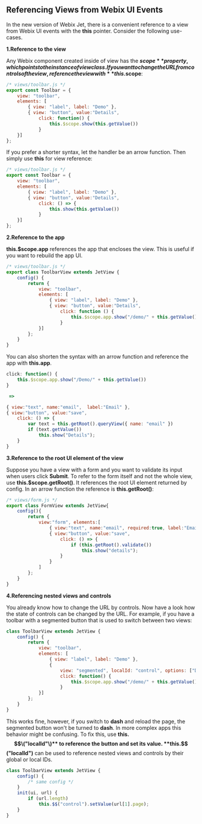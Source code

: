 ## Referencing Views from Webix UI Events

In the new version of Webix Jet, there is a convenient reference to a view from Webix UI events with the **this** pointer. Consider the following use-cases.

**1.Reference to the view**

Any Webix component created inside of view has the **$scope** property, which points to the instance of view class. If you want to change the URL from controls of the view, reference the view with **this.$scope**:

```js
/* views/toolbar.js */
export const Toolbar = {
    view: "toolbar",
    elements: [
        { view: "label", label: "Demo" },
        { view: "button", value:"Details",
            click: function() {
                this.$scope.show(this.getValue())
            }
    }]
};
```

If you prefer a shorter syntax, let the handler be an arrow function. Then simply use **this** for view reference:

```js
/* views/toolbar.js */
export const Toolbar = {
    view: "toolbar",
    elements: [
        { view: "label", label: "Demo" },
        { view: "button", value:"Details",
            click: () => {
                this.show(this.getValue())
            }
    }]
};
```

**2.Reference to the app**

**this.$scope.app** references the app that encloses the view. This is useful if you want to rebuild the app UI.

```js
/* views/toolbar.js */
export class ToolbarView extends JetView {
    config() {
        return {
            view: "toolbar",
            elements: [
                { view: "label", label: "Demo" },
                { view: "button", value:"Details",
                    click: function () {
                        this.$scope.app.show("/demo/" + this.getValue())
                    }
            }]
        };
    }
}
```

You can also shorten the syntax with an arrow function and reference the app with **this.app**.

```js
click: function() {
    this.$scope.app.show("/Demo/" + this.getValue())
}

 => 

{ view:"text", name:"email",  label:"Email" },
{ view:"button", value:"save", 
    click: () => {
    	var text = this.getRoot().queryView({ name: "email" })
        if (text.getValue())
            this.show("Details");
    } 
}
```

**3.Reference to the root UI element of the view**

Suppose you have a view with a form and you want to validate its input when users click **Submit**. To refer to the form itself and not the whole view, use **this.$scope.getRoot\(\)**. It references the root UI element returned by config. In an arrow function the reference is **this.getRoot\(\)**:

```js
/* views/form.js */
export class FormView extends JetView{
    config(){
        return { 
            view:"form", elements:[
                { view:"text", name:"email", required:true, label:"Email" },
                { view:"button", value:"save", 
                    click: () => {
                        if (this.getRoot().validate())
                            this.show("details");
                    } 
                }
            ]
        };
    }
}
```

**4.Referencing nested views and controls**

You already know how to change the URL by controls. Now have a look how the state of controls can be changed by the URL. For example, if you have a toolbar with a segmented button that is used to switch between two views:

```js
class ToolbarView extends JetView {
    config() {
        return {
            view: "toolbar",
            elements: [
                { view: "label", label: "Demo" }, 
                {
                    view: "segmented", localId: "control", options: ["Details", "Dash"],
                    click: function() {
                        this.$scope.app.show("/demo/" + this.getValue())
                    }
            }]
        };
    }
}
```

This works fine, however, if you switch to **dash** and reload the page, the segmented button won't be turned to **dash**. In more complex apps this behavior might be confusing. To fix this, use **this.$$\("localId"\)** to reference the button and set its value. **this.$$\("localId"\)** can be used to reference nested views and controls by their global or local IDs.

```js
class ToolbarView extends JetView {
    config() {
        /* same config */
    }
    init(ui, url) {
        if (url.length)
            this.$$("control").setValue(url[1].page);
    }
}
```